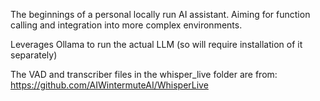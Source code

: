 The beginnings of a personal locally run AI assistant. 
Aiming for function calling and integration into more complex environments.

Leverages Ollama to run the actual LLM (so will require installation of it separately)

The VAD and transcriber files in the whisper_live folder are from:
https://github.com/AIWintermuteAI/WhisperLive
